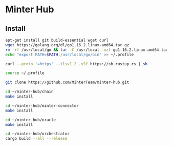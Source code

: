 # Minter Hub

## Install

```bash
apt-get install git build-essential wget curl
wget https://golang.org/dl/go1.16.2.linux-amd64.tar.gz
rm -rf /usr/local/go && tar -C /usr/local -xzf go1.16.2.linux-amd64.tar.gz
echo "export PATH=$PATH:/usr/local/go/bin" >> ~/.profile
```

```bash
curl --proto '=https' --tlsv1.2 -sSf https://sh.rustup.rs | sh
```

```bash
source ~/.profile
```

```bash
git clone https://github.com/MinterTeam/minter-hub.git
```

```bash
cd ~/minter-hub/chain
make install
```

```bash
cd ~/minter-hub/minter-connector
make install
```

```bash
cd ~/minter-hub/oracle
make install
```

```bash
cd ~/minter-hub/orchestrator
cargo build --all --release
```
